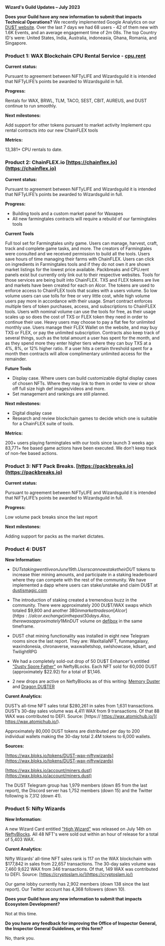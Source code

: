 **Wizard's Guild Updates – July 2023**

**Does your Guild have any new information to submit that impacts Technical Operations?**
We recently implemented Google Analytics on our [DU$T website](https://dustismagic.com). Over the last 7 days we had 68 users - 42 of them new with 1.6K Events, and an average engagement time of 2m 08s. The top Country ID's were: United States, India, Australia, indoneasia, Ghana, Romania, and Singapore.

### **Product 1: WAX Blockchain CPU Rental Service - [cpu.rent](https://cpu.rent/)**

**Current status:**

Pursuant to agreement between NiFTyLIFE and Wizardsguild it is intended that NiFTyLIFE’s points be awarded to Wizardsguild in full.

**Progress:**

Rentals for WAX, BRWL, TLM, TACO, SEST, CBIT, AUREUS, and DUST continue to run smoothly.

**Next milestones:**

Add support for other tokens pursuant to market activity
Implement cpu rental contracts into our new ChainFLEX tools

**Metrics:**

13,381+ CPU rentals to date.

### **Product 2: ChainFLEX.io [https://chainflex.io](https://chainflex.io)**

**Current status:**

Pursuant to agreement between NiFTyLIFE and Wizardsguild it is intended that NiFTyLIFE’s points be awarded to Wizardsguild in full.

**Progress:**

- Building tools and a custom market panel for Waxapes
- All new farmingtales contracts will require a rebuild of our farmingtales tools

**Current Tools**

Full tool set for Farmingtales unity game. Users can manage, harvest, craft, track and complete game tasks, and more. The creators of Farmingtales were consulted and we received permission to build all the tools. Users save hours of time managing their farms with ChainFLEX.
Users can click on ingredients in Farmingtales tools and if they do not own it are shown market listings for the lowest price available.
Packbreaks and CPU.rent panels exist but currently only link out to their respective websites. Tools for those services are being built into ChainFLEX.
TXS and FLEX tokens are live and markets have been created for each on Alcor. The tokens are used to enforce access to ChainFLEX tools that scales with a users volume. So low volume users can use tolls for free or very little cost, while high volume users pay more in accordance with their usage.
Smart contract enforces multiple tiers of token purchases, access, and subscriptions to ChainFLEX tools. Users with nominal volume can use the tools for free, as their usage scales up so does the cost of TXS or FLEX token they need in order to continue their use. Heavy users may choose to pay a flat fee for unlimited monthly use. Users manage their FLEX Wallet on the website, and may buy TXS or FLEX, or pay the unlimited subscription. Contracts also keep track of several things, such as the total amount a user has spent for the month, and as they spend more they enter higher tiers where they can buy TXS at a 4%, 8%, or 12% higher ratio. If a user hits a certain threshold spent for a month then contracts will allow complimentary unlimited access for the remainder.

**Future Tools**

- Display case. Where users can build customizable digital display cases of chosen NFTs. Where they may link to them in order to view or show off full size high def images/videos and more.
- Set management and rankings are still planned.

**Next milestones:**

- Digital display case
- Research and review blockchain games to decide which one is suitable for a ChainFLEX suite of tools.

**Metrics:**

200+ users playing farmingtales with our tools since launch 3 weeks ago
83,771+ fee based game actions have been executed. We don’t keep track of non-fee based actions.
 
### **Product 3: NFT Pack Breaks. [https://packbreaks.io](https://packbreaks.io)**

**Current status:** 

Pursuant to agreement between NiFTyLIFE and Wizardsguild it is intended that NiFTyLIFE’s points be awarded to Wizardsguild in full.

**Progress:**

Low volume pack breaks since the last report

**Next milestones:**

Adding support for packs as the market dictates.

### **Product 4: DUST**

**New Information:**

- DU$T staking went live on June 19th. Users can now stake their DU$T tokens to increase thier mining amounts, and participate in a staking leaderboard where they can compete with the rest of the community. We have implemented a dapp where users can stake/unstake and claim DU$T at [dustismagic.com](https://dustismagic.com)

- The introduction of staking created a tremendous buzz in the community. There were approximately 200 DU$T/WAX swaps which totaled $9,800 and another $380 in market trades on [Alcor](https://alcor.exchange) in the past 30 days. Also, there was approximately 1M in DU$T volume on [defibox](https://defibox.io) in the same timeframe.
  
- DUST chat mining functionality was installed in eight new Telegram rooms since the last report. They are: WaxItaliaNFT, funmangalaxy, waxindonesia, chronaverse, waxwalletshop, swlshowcase, kdsart, and TwilightRPG
  
- We had a completely sold-out drop of 50 DU$T Enhancer's entitled ["Dusty Spore Father"](https://neftyblocks.com/collection/dust/drops/185096) on NeftyBLocks. Each NFT sold for 60,000 DUST (approximately $22.92) for a total of $1,146.

- 2 new drops are active on NeftyBlocks as of this writing: [Memory Duster](https://neftyblocks.com/collection/dust/drops/151870) and [Dragon DU$TER](https://neftyblocks.com/collection/dust/drops/184877)

**Curent Analytics:**

DUST’s all-time NFT sales total $280,261 in sales from 1,631 transactions. DUST’s 30-day sales volume was 4,411 WAX from 9 transactions. Of that 88 WAX was contributed to DEFI. Source: [https:// https://wax.atomichub.io/]( https://wax.atomichub.io/).

Approximately 80,000 DUST tokens are distributed per day to 200 individual wallets making the 30-day total 2.4M tokens to 6,000 wallets.

**Sources:**

[https://wax.bloks.io/tokens/DUST-wax-niftywizards](https://wax.bloks.io/tokens/DUST-wax-niftywizards)

[https://wax.bloks.io/account/miners.dust](https://wax.bloks.io/account/miners.dust)

The DUST Telegram group has 1,979 members (down 85 from the last report), the Discord server has 1,752 members (down 15) and the Twitter following is 7,312 (down 41).  
  
### **Product 5: Nifty Wizards**

**New Information:**

A new Wizard Card entitled ["High Wizard"](https://wax.atomichub.io/explorer/template/wax-mainnet/niftywizards/679311) was released on July 14th on [NeftyBlocks](https://neftyblocks.com/collection/niftywizards/drops/187758). All 48 NFT's were sold out within an hour of release for a total of 5,403 WAX.

**Curent Analytics:** 

Nifty Wizards’ all-time NFT sales rank is 117 on the WAX blockchain with $177,842 in sales from 22,657 transactions. The 30-day sales volume was 7,460 9,622 WAX from 346 transactions. Of that, 149 WAX was contributed to DEFI. Source: [https://cryptoslam.io/](https://cryptoslam.io/)

Our game lobby currently has 2,902 members (down 138 since the last report). Our Twitter account has 4,368 followers (down 10).

**Does your Guild have any new information to submit that impacts Ecosystem Development?**

Not at this time.

**Do you have any feedback for improving the Office of Inspector General, the Inspector General Guidelines, or this form?**

No, thank you.
